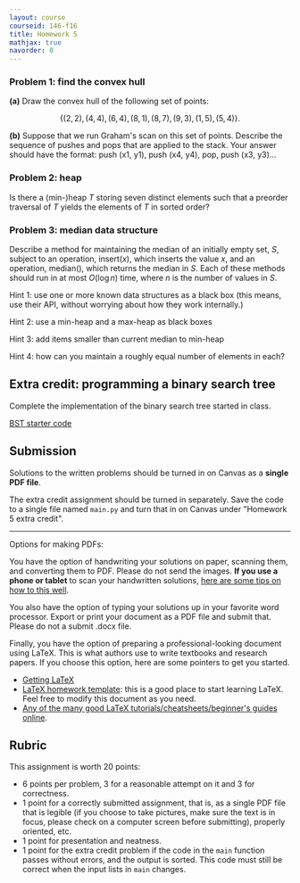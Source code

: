 ```yaml
---
layout: course
courseid: 146-f16
title: Homework 5
mathjax: true
navorder: 0
---
```


### Problem 1: find the convex hull

__(a)__ Draw the convex hull of the following set of points:

$$\{(2,2), (4,4), (6,4), (8,1), (8,7), (9,3), (1,5), (5,4)\}.$$

__(b)__ Suppose that we run Graham's scan on this set of points. Describe the sequence of pushes and pops that are applied to the stack. Your answer should have the format: push (x1, y1), push (x4, y4), pop, push (x3, y3)...

### Problem 2: heap

Is there a (min-)heap $T$ storing seven distinct elements such that a preorder traversal of $T$ yields the elements of $T$ in sorted order?

### Problem 3: median data structure

Describe a method for maintaining the median of an initially empty set, $S$, subject to an operation, $\mathsf{insert}(x)$, which inserts the value $x$, and an operation, $\mathsf{median}()$, which returns the median in $S$. Each of these methods should run in at most $O(\log n)$ time, where $n$ is the number of values in $S$.

Hint 1: <span class="hint">use one or more known data structures as a black box (this means, use their API, without worrying about how they work internally.)</span>

Hint 2: <span class="hint">use a min-heap and a max-heap as black boxes</span>

Hint 3: <span class="hint">add items smaller than current median to min-heap</span>

Hint 4: <span class="hint">how can you maintain a roughly equal number of elements in each?</span>

## Extra credit: programming a binary search tree

Complete the implementation of the binary search tree started in class.

[BST starter code](https://glot.io/snippets/ej354dtkn2)


## Submission

Solutions to the written problems should be turned in on Canvas as a __single PDF file__.

The extra credit assignment should be turned in separately. Save the code to a single file named `main.py` and turn that in on Canvas under "Homework 5 extra credit".

---
Options for making PDFs:

You have the option of handwriting your solutions on paper, scanning them, and converting them to PDF. Please do not send the images.
__If you use a phone or tablet__ to scan your handwritten solutions, [here are some tips on how to this well](http://www.howtogeek.com/209951/the-best-ways-to-scan-a-document-using-your-phone-or-tablet/).

You also have the option of typing your solutions up in your favorite word processor. Export or print your document as a PDF file and submit that. Please do not a submit .docx file.

Finally, you have the option of preparing a professional-looking document using LaTeX. This is what authors use to write textbooks and research papers. If you choose this option, here are some pointers to get you started.

* [Getting LaTeX](https://www.latex-project.org/get/)
* [LaTeX homework template](http://www.jennylam.cc/assets/template.zip): this is a good place to start learning LaTeX. Feel free to modify this document as you need.
* [Any of the many good LaTeX tutorials/cheatsheets/beginner's guides online](https://lmddgtfy.net/?q=Latex%20quickstart).


## Rubric

This assignment is worth 20 points:

* 6 points per problem, 3 for a reasonable attempt on it and 3 for correctness.
* 1 point for a correctly submitted assignment, that is, as a single PDF file that is legible (if you choose to take pictures, make sure the text is in focus, please check on a computer screen before submitting), properly oriented, etc.
* 1 point for presentation and neatness.
* 1 point for the extra credit problem if the code in the `main` function passes without errors, and the output is sorted. This code must still be correct when the input lists in `main` changes.

